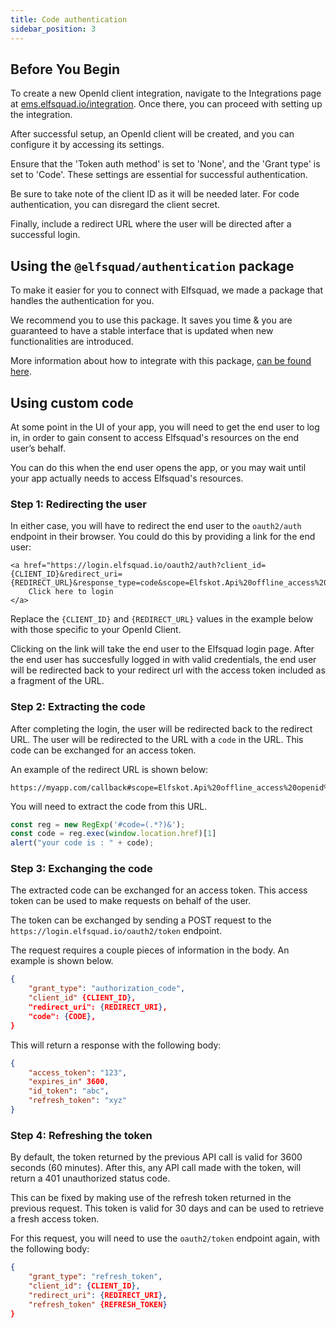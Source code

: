 ```yaml
---
title: Code authentication
sidebar_position: 3
---
```


## Before You Begin

To create a new OpenId client integration, navigate to the Integrations
page at
[ems.elfsquad.io/integration](https://ems.elfsquad.io/integration). Once
there, you can proceed with setting up the integration.

After successful setup, an OpenId client will be created, and you can
configure it by accessing its settings.

Ensure that the 'Token auth method' is set to 'None', and the 'Grant
type' is set to 'Code'. These settings are essential for successful
authentication.

Be sure to take note of the client ID as it will be needed later. For
code authentication, you can disregard the client secret.

Finally, include a redirect URL where the user will be directed after a
successful login.

## Using the `@elfsquad/authentication` package
To make it easier for you to connect with Elfsquad, we made a package
that handles the authentication for you.

We recommend you to use this package. It saves you time & you are
guaranteed to have a stable interface that is updated when new
functionalities are introduced.

More information about how to integrate with this package, 
[can be found here](https://github.com/elfsquad/authentication).

## Using custom code

At some point in the UI of your app, you will need to get the end user
to log in, in order to gain consent to access Elfsquad's resources on
the end user’s behalf. 

You can do this when the end user opens the app, or you may wait until
your app actually needs to access Elfsquad's resources. 

### Step 1: Redirecting the user

In either case, you will have to redirect the end user to the
`oauth2/auth` endpoint in their browser. You could do this by
providing a link for the end user:

```
<a href="https://login.elfsquad.io/oauth2/auth?client_id={CLIENT_ID}&redirect_uri={REDIRECT_URL}&response_type=code&scope=Elfskot.Api%20offline_access%20openid%20profile&response_mode=fragment">
    Click here to login
</a>
```

Replace the `{CLIENT_ID}` and `{REDIRECT_URL}` values in the example
below with those specific to your OpenId Client.

Clicking on the link will take the end user to the Elfsquad login page.
After the end user has succesfully logged in with valid credentials, the
end user will be redirected back to your redirect url with the access
token included as a fragment of the URL.

### Step 2: Extracting the code

After completing the login, the user will be redirected back to the
redirect URL. The user will be redirected to the URL with a `code` in
the URL. This code can be exchanged for an access token. 

An example of the redirect URL is shown below:

```
https://myapp.com/callback#scope=Elfskot.Api%20offline_access%20openid%20profile&code=123&state=abc
```

You will need to extract the code from this URL. 

``` js
const reg = new RegExp('#code=(.*?)&');
const code = reg.exec(window.location.href)[1]
alert("your code is : " + code);
```

### Step 3: Exchanging the code

The extracted code can be exchanged for an access token. This access
token can be used to make requests on behalf of the user.

The token can be exchanged by sending a POST request to the
`https://login.elfsquad.io/oauth2/token` endpoint.

The request requires a couple pieces of information in the body. An
example is shown below.

```json
{
    "grant_type": "authorization_code",
    "client_id" {CLIENT_ID},
    "redirect_uri": {REDIRECT_URI},
    "code": {CODE},
}
```

This will return a response with the following body:

```json
{
    "access_token": "123",
    "expires_in" 3600,
    "id_token": "abc",
    "refresh_token": "xyz"
}
```

### Step 4: Refreshing the token

By default, the token returned by the previous API call is valid for
3600 seconds (60 minutes). After this, any API call made with the token,
will return a 401 unauthorized status code.

This can be fixed by making use of the refresh token returned in the
previous request. This token is valid for 30 days and can be used to
retrieve a fresh access token.

For this request, you will need to use the `oauth2/token` endpoint
again, with the following body:

```json
{
    "grant_type": "refresh_token",
    "client_id": {CLIENT_ID},
    "redirect_uri": {REDIRECT_URI},
    "refresh_token" {REFRESH_TOKEN}
}
```

